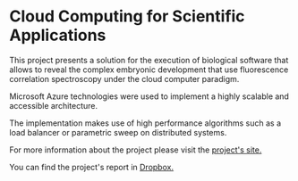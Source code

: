 Cloud Computing for Scientific Applications
===================

This project presents a solution for the execution of biological software that allows to reveal the complex embryonic development that use fluorescence correlation spectroscopy under the cloud computer paradigm.

Microsoft Azure technologies were used to implement a highly scalable and accessible architecture.

The implementation makes use of high performance algorithms such as a load balancer or parametric sweep on distributed systems.

For more information about the project please visit the [project's site.](http://www.fing.edu.uy/inco/grupos/cecal/hpc/CCED/index.php?n=Main.HomePage) 

You can find the project's report in  <i class="icon-provider-dropbox"></i> [Dropbox.](https://www.dropbox.com/s/i7rf9hj2oo4a3mp/Proyecto%20Cloud%20Informe%20Final.pdf?dl=0) 
